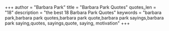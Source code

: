 +++
author = "Barbara Park"
title = "Barbara Park Quotes"
quotes_len = "18"
description = "the best 18 Barbara Park Quotes"
keywords = "barbara park,barbara park quotes,barbara park quote,barbara park sayings,barbara park saying,quotes, sayings,quote, saying, motivation"
+++
